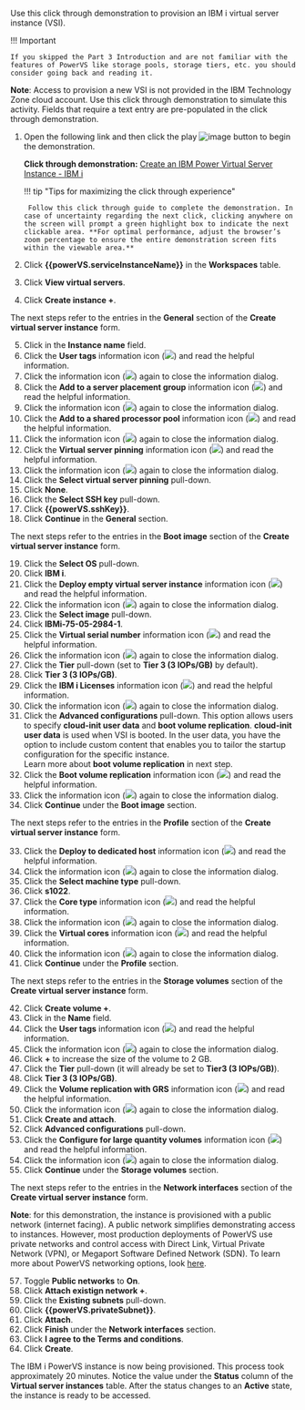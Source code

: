 Use this click through demonstration to provision an IBM i virtual server instance (VSI). 

!!! Important

    If you skipped the Part 3 Introduction and are not familiar with the features of PowerVS like storage pools, storage tiers, etc. you should consider going back and reading it. 

**Note**: Access to provision a new VSI is not provided in the IBM Technology Zone cloud account. Use this click through demonstration to simulate this activity. Fields that require a text entry are pre-populated in the click through demonstration.

1. Open the following link and then click the play ![image](https://github.com/user-attachments/assets/67789db8-fd6d-4d68-a26b-3a1d6c0b7e97) button to begin the demonstration.

    **Click through demonstration:** <a href="https://dpkshetty.github.io/TEST-SalesEnablement-PowerVS-L3/includes/Provision-IBMiVM/index.html" target ="_blank">Create an IBM Power Virtual Server Instance - IBM i</a>

    !!! tip "Tips for maximizing the click through experience"

        Follow this click through guide to complete the demonstration. In case of uncertainty regarding the next click, clicking anywhere on the screen will prompt a green highlight box to indicate the next clickable area. **For optimal performance, adjust the browser’s zoom percentage to ensure the entire demonstration screen fits within the viewable area.**

2. Click **{{powerVS.serviceInstanceName}}** in the **Workspaces** table.
3. Click **View virtual servers**.
4. Click **Create instance +**.

The next steps refer to the entries in the **General** section of the **Create virtual server instance** form.

5. Click in the **Instance name** field.
6. Click the **User tags** information icon (![](_attachments/infoIcon.png)) and read the helpful information.
7. Click the information icon (![](_attachments/infoIcon.png)) again to close the information dialog.
8. Click the **Add to a server placement group** information icon (![](_attachments/infoIcon.png)) and read the helpful information.
9. Click the information icon (![](_attachments/infoIcon.png)) again to close the information dialog.
10. Click the **Add to a shared processor pool** information icon (![](_attachments/infoIcon.png)) and read the helpful information.
11. Click the information icon (![](_attachments/infoIcon.png)) again to close the information dialog.
12. Click the **Virtual server pinning** information icon (![](_attachments/infoIcon.png)) and read the helpful information.
13. Click the information icon (![](_attachments/infoIcon.png)) again to close the information dialog.
14. Click the **Select virtual server pinning** pull-down.
15. Click **None**.
16. Click the **Select SSH key** pull-down.
17. Click **{{powerVS.sshKey}}**.
18. Click **Continue** in the **General** section.

The next steps refer to the entries in the **Boot image** section of the **Create virtual server instance** form.

19. Click the **Select OS** pull-down.
20. Click **IBM i**.
21. Click the **Deploy empty virtual server instance** information icon (![](_attachments/infoIcon.png)) and read the helpful information.
23. Click the information icon (![](_attachments/infoIcon.png)) again to close the information dialog.
24. Click the **Select image** pull-down.
25. Click **IBMi-75-05-2984-1**.
26. Click the **Virtual serial number** information icon (![](_attachments/infoIcon.png)) and read the helpful information.
27. Click the information icon (![](_attachments/infoIcon.png)) again to close the information dialog.
28. Click the **Tier** pull-down (set to **Tier 3 (3 IOPs/GB)** by default).
29. Click **Tier 3 (3 IOPs/GB)**.
30. Click the **IBM i Licenses** information icon (![](_attachments/infoIcon.png)) and read the helpful information.
31. Click the information icon (![](_attachments/infoIcon.png)) again to close the information dialog.
32. Click the **Advanced configurations** pull-down. This option allows users to specify **cloud-init user data** and **boot volume replication**. **cloud-init user data** is used when VSI is booted. In the user data, you have the option to include custom content that enables you to tailor the startup configuration for the specific instance. <br>Learn more about **boot volume replication** in next step.
33. Click the **Boot volume replication** information icon (![](_attachments/infoIcon.png)) and read the helpful information.
34. Click the information icon (![](_attachments/infoIcon.png)) again to close the information dialog.
25. Click **Continue** under the **Boot image** section.

The next steps refer to the entries in the **Profile** section of the **Create virtual server instance** form.

33. Click the **Deploy to dedicated host** information icon (![](_attachments/infoIcon.png)) and read the helpful information.
34. Click the information icon (![](_attachments/infoIcon.png)) again to close the information dialog.
28. Click the **Select machine type** pull-down.
29. Click **s1022**.
30. Click the **Core type** information icon (![](_attachments/infoIcon.png)) and read the helpful information.
31. Click the information icon (![](_attachments/infoIcon.png)) again to close the information dialog.
32. Click the **Virtual cores** information icon (![](_attachments/infoIcon.png)) and read the helpful information.
33. Click the information icon (![](_attachments/infoIcon.png)) again to close the information dialog.
34. Click **Continue** under the **Profile** section.

The next steps refer to the entries in the **Storage volumes** section of the **Create virtual server instance** form.

42. Click **Create volume +**.
43. Click in the **Name** field.
35. Click the **User tags** information icon (![](_attachments/infoIcon.png)) and read the helpful information.
36. Click the information icon (![](_attachments/infoIcon.png)) again to close the information dialog.
37. Click **+** to increase the size of the volume to 2 GB.
38. Click the **Tier** pull-down (it will already be set to **Tier3 (3 IOPs/GB)**).
39. Click **Tier 3 (3 IOPs/GB)**.
40. Click the **Volume replication with GRS** information icon (![](_attachments/infoIcon.png)) and read the helpful information.
42. Click the information icon (![](_attachments/infoIcon.png)) again to close the information dialog.
43. Click **Create and attach**.
44. Click **Advanced configurations** pull-down.
45. Click the **Configure for large quantity volumes** information icon (![](_attachments/infoIcon.png)) and read the helpful information.
46. Click the information icon (![](_attachments/infoIcon.png)) again to close the information dialog.
47. Click **Continue** under the **Storage volumes** section.

The next steps refer to the entries in the **Network interfaces** section of the **Create virtual server instance** form.

**Note**: for this demonstration, the instance is provisioned with a public network (internet facing). A public network simplifies demonstrating access to instances. However, most production deployments of PowerVS use private networks and control access with Direct Link, Virtual Private Network (VPN), or Megaport Software Defined Network (SDN). To learn more about PowerVS networking options, look <a href="https://cloud.ibm.com/docs/power-iaas?topic=power-iaas-network-architecture-diagrams" target="_blank">here</a>.

57.  Toggle **Public networks** to **On**.
58.  Click **Attach existign network +**.
43.  Click the **Existing subnets** pull-down.
44.  Click **{{powerVS.privateSubnet}}**.
45.  Click **Attach**.
46.  Click **Finish** under the **Network interfaces** section.
47.  Click **I agree to the Terms and conditions**.
48.  Click **Create**.

The IBM i PowerVS instance is now being provisioned. This process took approximately 20 minutes. Notice the value under the **Status** column of the **Virtual server instances** table. After the status changes to an **Active** state, the instance is ready to be accessed.
